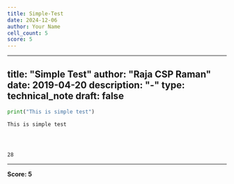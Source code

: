 ```yaml
---
title: Simple-Test
date: 2024-12-06
author: Your Name
cell_count: 5
score: 5
---
```


---
title: "Simple Test"
author: "Raja CSP Raman"
date: 2019-04-20
description: "-"
type: technical_note
draft: false
---

```python
print("This is simple test")
```

    This is simple test



```python

```


```python

```


```python

```




    28




---
**Score: 5**
